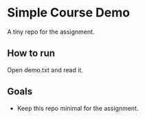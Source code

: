 # Simple Course Demo 
 
A tiny repo for the assignment. 
 
## How to run 
Open demo.txt and read it. 
 
## Goals 
- Keep this repo minimal for the assignment. 
